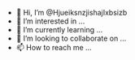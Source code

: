 - 👋 Hi, I’m @HjueiksnzjishajIxbsizb
- 👀 I’m interested in ...
- 🌱 I’m currently learning ...
- 💞️ I’m looking to collaborate on ...
- 📫 How to reach me ...

<!---
HjueiksnzjishajIxbsizb/HjueiksnzjishajIxbsizb is a ✨ special ✨ repository because its `README.md` (this file) appears on your GitHub profile.
You can click the Preview link to take a look at your changes.
--->

